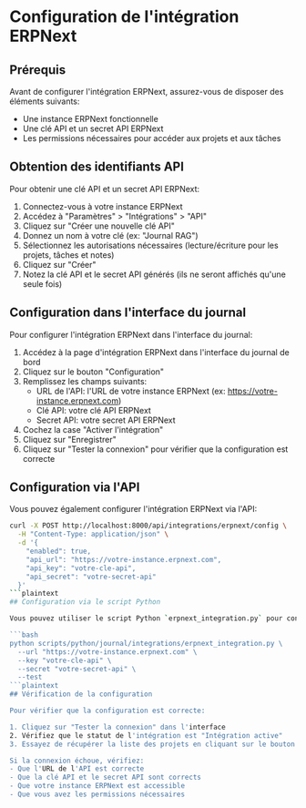# Configuration de l'intégration ERPNext

## Prérequis

Avant de configurer l'intégration ERPNext, assurez-vous de disposer des éléments suivants:

- Une instance ERPNext fonctionnelle
- Une clé API et un secret API ERPNext
- Les permissions nécessaires pour accéder aux projets et aux tâches

## Obtention des identifiants API

Pour obtenir une clé API et un secret API ERPNext:

1. Connectez-vous à votre instance ERPNext
2. Accédez à "Paramètres" > "Intégrations" > "API"
3. Cliquez sur "Créer une nouvelle clé API"
4. Donnez un nom à votre clé (ex: "Journal RAG")
5. Sélectionnez les autorisations nécessaires (lecture/écriture pour les projets, tâches et notes)
6. Cliquez sur "Créer"
7. Notez la clé API et le secret API générés (ils ne seront affichés qu'une seule fois)

## Configuration dans l'interface du journal

Pour configurer l'intégration ERPNext dans l'interface du journal:

1. Accédez à la page d'intégration ERPNext dans l'interface du journal de bord
2. Cliquez sur le bouton "Configuration"
3. Remplissez les champs suivants:
   - URL de l'API: l'URL de votre instance ERPNext (ex: https://votre-instance.erpnext.com)
   - Clé API: votre clé API ERPNext
   - Secret API: votre secret API ERPNext
4. Cochez la case "Activer l'intégration"
5. Cliquez sur "Enregistrer"
6. Cliquez sur "Tester la connexion" pour vérifier que la configuration est correcte

## Configuration via l'API

Vous pouvez également configurer l'intégration ERPNext via l'API:

```bash
curl -X POST http://localhost:8000/api/integrations/erpnext/config \
  -H "Content-Type: application/json" \
  -d '{
    "enabled": true,
    "api_url": "https://votre-instance.erpnext.com",
    "api_key": "votre-cle-api",
    "api_secret": "votre-secret-api"
  }'
```plaintext
## Configuration via le script Python

Vous pouvez utiliser le script Python `erpnext_integration.py` pour configurer l'intégration:

```bash
python scripts/python/journal/integrations/erpnext_integration.py \
  --url "https://votre-instance.erpnext.com" \
  --key "votre-cle-api" \
  --secret "votre-secret-api" \
  --test
```plaintext
## Vérification de la configuration

Pour vérifier que la configuration est correcte:

1. Cliquez sur "Tester la connexion" dans l'interface
2. Vérifiez que le statut de l'intégration est "Intégration active"
3. Essayez de récupérer la liste des projets en cliquant sur le bouton de rafraîchissement à côté de "Projets et tâches"

Si la connexion échoue, vérifiez:
- Que l'URL de l'API est correcte
- Que la clé API et le secret API sont corrects
- Que votre instance ERPNext est accessible
- Que vous avez les permissions nécessaires
